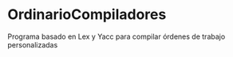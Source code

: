 # OrdinarioCompiladores
Programa basado en Lex y Yacc para compilar órdenes de trabajo personalizadas
